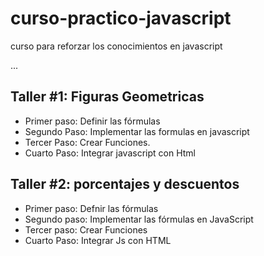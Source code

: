# curso-practico-javascript
curso para reforzar los conocimientos en javascript

...

## Taller #1: Figuras Geometricas

- Primer paso: Definir las fórmulas
- Segundo Paso: Implementar las formulas en javascript
- Tercer Paso: Crear Funciones.
- Cuarto Paso: Integrar javascript con Html

## Taller #2: porcentajes y descuentos

- Primer paso: Defnir las fórmulas
- Segundo paso: Implementar las fórmulas en JavaScript
- Tercer paso: Crear Funciones
- Cuarto Paso: Integrar Js con HTML
